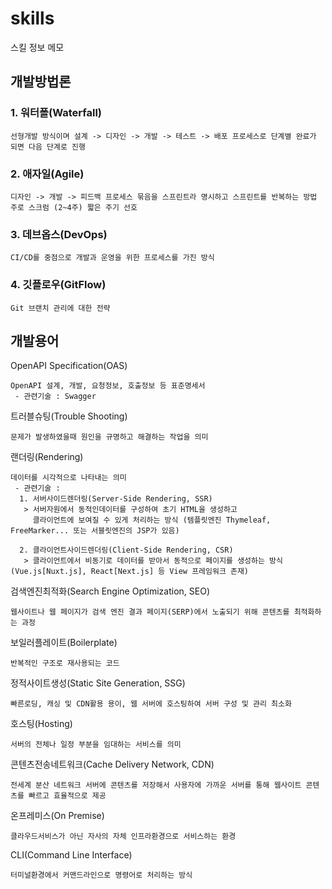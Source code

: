 # skills
스킬 정보 메모

## 개발방법론
### 1. 워터폴(Waterfall)
```
선형개발 방식이며 설계 -> 디자인 -> 개발 -> 테스트 -> 배포 프로세스로 단계별 완료가 되면 다음 단계로 진행
```
### 2. 애자일(Agile)
```
디자인 -> 개발 -> 피드백 프로세스 묶음을 스프린트라 명시하고 스프린트를 반복하는 방법 주로 스크럼 (2~4주) 짧은 주기 선호
```
### 3. 데브옵스(DevOps)
```
CI/CD를 중점으로 개발과 운영을 위한 프로세스를 가진 방식
```

### 4. 깃플로우(GitFlow)
```
Git 브랜치 관리에 대한 전략
```

## 개발용어
OpenAPI Specification(OAS)
```
OpenAPI 설계, 개발, 요청정보, 호출정보 등 표준명세서
 - 관련기술 : Swagger
```

트러블슈팅(Trouble Shooting)
```
문제가 발생하였을때 원인을 규명하고 해결하는 작업을 의미
```

랜더링(Rendering)
```
데이터를 시각적으로 나타내는 의미
 - 관련기술 :
  1. 서버사이드렌더링(Server-Side Rendering, SSR)
   > 서버자원에서 동적인데이터를 구성하여 초기 HTML을 생성하고
     클라이언트에 보여질 수 있게 처리하는 방식 (템플릿엔진 Thymeleaf, FreeMarker... 또는 서블릿엔진의 JSP가 있음)

  2. 클라이언트사이드렌더링(Client-Side Rendering, CSR)
   > 클라이언트에서 비동기로 데이터를 받아서 동적으로 페이지를 생성하는 방식 (Vue.js[Nuxt.js], React[Next.js] 등 View 프레임워크 존재)
```

검색엔진최적화(Search Engine Optimization, SEO)
```
웹사이트나 웹 페이지가 검색 엔진 결과 페이지(SERP)에서 노출되기 위해 콘텐츠를 최적화하는 과정
```

보일러플레이트(Boilerplate)
```
반복적인 구조로 재사용되는 코드
```

정적사이트생성(Static Site Generation, SSG)
```
빠른로딩, 캐싱 및 CDN활용 용이, 웹 서버에 호스팅하여 서버 구성 및 관리 최소화
```

호스팅(Hosting)
```
서버의 전체나 일정 부분을 임대하는 서비스를 의미
```

콘텐츠전송네트워크(Cache Delivery Network, CDN)
```
전세계 분산 네트워크 서버에 콘텐츠를 저장해서 사용자에 가까운 서버를 통해 웹사이트 콘텐츠를 빠르고 효율적으로 제공
```

온프레미스(On Premise)
```
클라우드서비스가 아닌 자사의 자체 인프라환경으로 서비스하는 환경
```

CLI(Command Line Interface)
```
터미널환경에서 커맨드라인으로 명령어로 처리하는 방식
```
